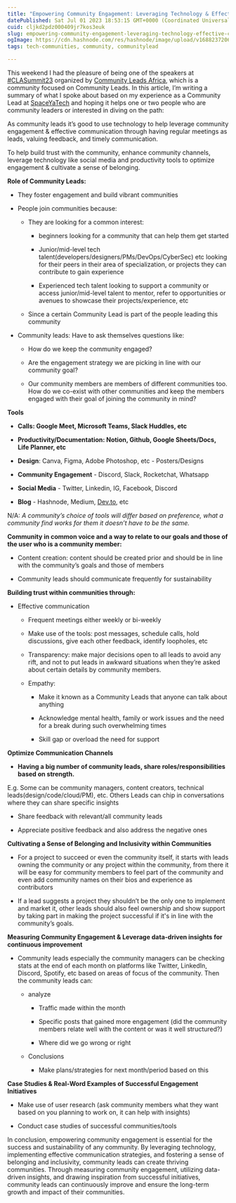 ```yaml
---
title: "Empowering Community Engagement: Leveraging Technology & Effective Communication Strategies"
datePublished: Sat Jul 01 2023 18:53:15 GMT+0000 (Coordinated Universal Time)
cuid: cljkd2pdz000409jr7kos3euk
slug: empowering-community-engagement-leveraging-technology-effective-communication-strategies
ogImage: https://cdn.hashnode.com/res/hashnode/image/upload/v1688237206786/53448ad7-ee8d-4e60-94ef-bfb669327392.png
tags: tech-communities, community, communitylead

---
```


This weekend I had the pleasure of being one of the speakers at [#CLASummit23](https://twitter.com/communityleads) organized by [Community Leads Africa](https://www.communityleads.africa/), which is a community focused on Community Leads. In this article, I’m writing a summary of what I spoke about based on my experience as a Community Lead at [SpaceYaTech](https://linktr.ee/spaceyatech) and hoping it helps one or two people who are community leaders or interested in diving on the path:

As community leads it’s good to use technology to help leverage community engagement & effective communication through having regular meetings as leads, valuing feedback, and timely communication.

To help build trust with the community, enhance community channels, leverage technology like social media and productivity tools to optimize engagement & cultivate a sense of belonging.

**Role of Community Leads:**

* They foster engagement and build vibrant communities
    
* People join communities because:
    
    * They are looking for a common interest:
        
        * beginners looking for a community that can help them get started
            
        * Junior/mid-level tech talent(developers/designers/PMs/DevOps/CyberSec) etc looking for their peers in their area of specialization, or projects they can contribute to gain experience
            
        * Experienced tech talent looking to support a community or access junior/mid-level talent to mentor, refer to opportunities or avenues to showcase their projects/experience, etc
            
    * Since a certain Community Lead is part of the people leading this community
        
* Community leads: Have to ask themselves questions like:
    
    * How do we keep the community engaged?
        
    * Are the engagement strategy we are picking in line with our community goal?
        
    * Our community members are members of different communities too. How do we co-exist with other communities and keep the members engaged with their goal of joining the community in mind?
        

**Tools**

* **Calls: Google Meet, Microsoft Teams, Slack Huddles, etc**
    
* **Productivity/Documentation: Notion, Github, Google Sheets/Docs, Life Planner, etc**
    
* **Design**: Canva, Figma, Adobe Photoshop, etc - Posters/Designs
    
* **Community Engagement** - Discord, Slack, Rocketchat, Whatsapp
    
* **Social Media** - Twitter, Linkedin, IG, Facebook, Discord
    
* **Blog** - Hashnode, Medium, [Dev.to](http://Dev.to), etc
    

N/A: *A community’s choice of tools will differ based on preference, what a community find works for them it doesn’t have to be the same.*

**Community in common voice and a way to relate to our goals and those of the user who is a community member:**

* Content creation: content should be created prior and should be in line with the community’s goals and those of members
    
* Community leads should communicate frequently for sustainability
    

**Building trust within communities through:**

* Effective communication
    
    * Frequent meetings either weekly or bi-weekly
        
    * Make use of the tools: post messages, schedule calls, hold discussions, give each other feedback, identify loopholes, etc
        
    * Transparency: make major decisions open to all leads to avoid any rift, and not to put leads in awkward situations when they’re asked about certain details by community members.
        
    * Empathy:
        
        * Make it known as a Community Leads that anyone can talk about anything
            
        * Acknowledge mental health, family or work issues and the need for a break during such overwhelming times
            
        * Skill gap or overload the need for support
            

**Optimize Communication Channels**

* **Having a big number of community leads, share roles/responsibilities based on strength.**
    

E.g. Some can be community managers, content creators, technical leads(design/code/cloud/PM), etc. Others Leads can chip in conversations where they can share specific insights

* Share feedback with relevant/all community leads
    
* Appreciate positive feedback and also address the negative ones
    

**Cultivating a Sense of Belonging and Inclusivity within Communities**

* For a project to succeed or even the community itself, it starts with leads owning the community or any project within the community, from there it will be easy for community members to feel part of the community and even add community names on their bios and experience as contributors
    
* If a lead suggests a project they shouldn’t be the only one to implement and market it, other leads should also feel ownership and show support by taking part in making the project successful if it's in line with the community’s goals.
    

**Measuring Community Engagement & Leverage data-driven insights for continuous improvement**

* Community leads especially the community managers can be checking stats at the end of each month on platforms like Twitter, LinkedIn, Discord, Spotify, etc based on areas of focus of the community. Then the community leads can:
    
    * analyze
        
        * Traffic made within the month
            
        * Specific posts that gained more engagement (did the community members relate well with the content or was it well structured?)
            
        * Where did we go wrong or right
            
    * Conclusions
        
        * Make plans/strategies for next month/period based on this
            

**Case Studies & Real-Word Examples of Successful Engagement Initiatives**

* Make use of user research (ask community members what they want based on you planning to work on, it can help with insights)
    
* Conduct case studies of successful communities/tools
    

In conclusion, empowering community engagement is essential for the success and sustainability of any community. By leveraging technology, implementing effective communication strategies, and fostering a sense of belonging and inclusivity, community leads can create thriving communities. Through measuring community engagement, utilizing data-driven insights, and drawing inspiration from successful initiatives, community leads can continuously improve and ensure the long-term growth and impact of their communities.